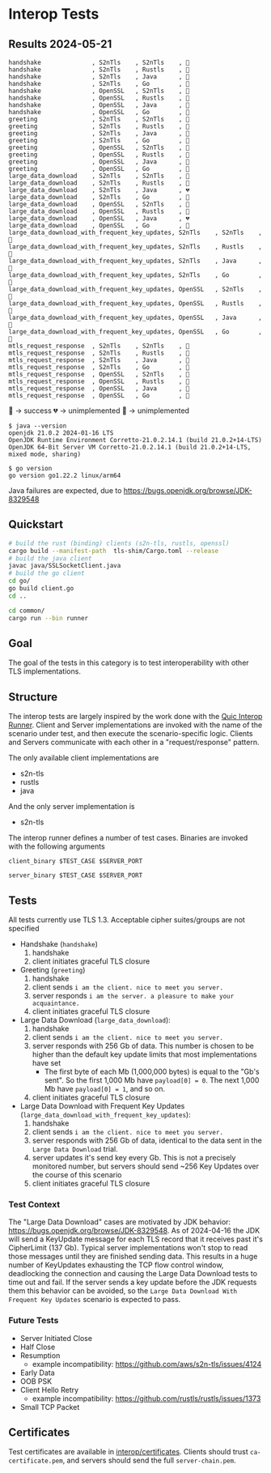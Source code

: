 # Interop Tests
## Results 2024-05-21
```
handshake              , S2nTls    , S2nTls    , 🥳
handshake              , S2nTls    , Rustls    , 🥳
handshake              , S2nTls    , Java      , 🥳
handshake              , S2nTls    , Go        , 🥳
handshake              , OpenSSL   , S2nTls    , 🥳
handshake              , OpenSSL   , Rustls    , 🥳
handshake              , OpenSSL   , Java      , 🥳
handshake              , OpenSSL   , Go        , 🥳
greeting               , S2nTls    , S2nTls    , 🥳
greeting               , S2nTls    , Rustls    , 🥳
greeting               , S2nTls    , Java      , 🥳
greeting               , S2nTls    , Go        , 🥳
greeting               , OpenSSL   , S2nTls    , 🥳
greeting               , OpenSSL   , Rustls    , 🥳
greeting               , OpenSSL   , Java      , 🥳
greeting               , OpenSSL   , Go        , 🥳
large_data_download    , S2nTls    , S2nTls    , 🥳
large_data_download    , S2nTls    , Rustls    , 🥳
large_data_download    , S2nTls    , Java      , 💔
large_data_download    , S2nTls    , Go        , 🥳
large_data_download    , OpenSSL   , S2nTls    , 🥳
large_data_download    , OpenSSL   , Rustls    , 🥳
large_data_download    , OpenSSL   , Java      , 💔
large_data_download    , OpenSSL   , Go        , 🥳
large_data_download_with_frequent_key_updates, S2nTls    , S2nTls    , 🥳
large_data_download_with_frequent_key_updates, S2nTls    , Rustls    , 🥳
large_data_download_with_frequent_key_updates, S2nTls    , Java      , 🥳
large_data_download_with_frequent_key_updates, S2nTls    , Go        , 🥳
large_data_download_with_frequent_key_updates, OpenSSL   , S2nTls    , 🥳
large_data_download_with_frequent_key_updates, OpenSSL   , Rustls    , 🥳
large_data_download_with_frequent_key_updates, OpenSSL   , Java      , 🥳
large_data_download_with_frequent_key_updates, OpenSSL   , Go        , 🥳
mtls_request_response  , S2nTls    , S2nTls    , 🥳
mtls_request_response  , S2nTls    , Rustls    , 🥳
mtls_request_response  , S2nTls    , Java      , 🚧
mtls_request_response  , S2nTls    , Go        , 🥳
mtls_request_response  , OpenSSL   , S2nTls    , 🥳
mtls_request_response  , OpenSSL   , Rustls    , 🥳
mtls_request_response  , OpenSSL   , Java      , 🚧
mtls_request_response  , OpenSSL   , Go        , 🥳
```

🥳 -> success
💔 -> unimplemented
🚧 -> unimplemented

```
$ java --version
openjdk 21.0.2 2024-01-16 LTS
OpenJDK Runtime Environment Corretto-21.0.2.14.1 (build 21.0.2+14-LTS)
OpenJDK 64-Bit Server VM Corretto-21.0.2.14.1 (build 21.0.2+14-LTS, mixed mode, sharing)

$ go version
go version go1.22.2 linux/arm64
```

Java failures are expected, due to https://bugs.openjdk.org/browse/JDK-8329548

## Quickstart
```bash
# build the rust (binding) clients (s2n-tls, rustls, openssl)
cargo build --manifest-path  tls-shim/Cargo.toml --release
# build the java client
javac java/SSLSocketClient.java
# build the go client
cd go/
go build client.go
cd ..

cd common/
cargo run --bin runner
```
## Goal
The goal of the tests in this category is to test interoperability with other TLS implementations. 

## Structure
The interop tests are largely inspired by the work done with the [Quic Interop Runner](https://interop.seemann.io). Client and Server implementations are invoked with the name of the scenario under test, and then execute the scenario-specific logic. Clients and Servers communicate with each other in a "request/response" pattern. 

The only available client implementations are
- s2n-tls
- rustls
- java

And the only server implementation is
- s2n-tls

The interop runner defines a number of test cases. Binaries are invoked with the following arguments
```
client_binary $TEST_CASE $SERVER_PORT
```
```
server_binary $TEST_CASE $SERVER_PORT
```

## Tests
All tests currently use TLS 1.3. Acceptable cipher suites/groups are not specified

- Handshake (`handshake`)
    1. handshake
    2. client initiates graceful TLS closure
- Greeting (`greeting`)
    1. handshake
    2. client sends `i am the client. nice to meet you server.`
    3. server responds `i am the server. a pleasure to make your acquaintance.`
    4. client initiates graceful TLS closure
- Large Data Download (`large_data_download`): 
    1. handshake
    2. client sends `i am the client. nice to meet you server.`
    3. server responds with 256 Gb of data. This number is chosen to be higher than the default key update limits that most implementations have set
        - The first byte of each Mb (1,000,000 bytes) is equal to the "Gb's sent". So the first 1,000 Mb have `payload[0] = 0`. The next 1,000 Mb have `payload[0] = 1`, and so on.
    4. client initiates graceful TLS closure
- Large Data Download with Frequent Key Updates (`large_data_download_with_frequent_key_updates`):
    1. handshake
    2. client sends `i am the client. nice to meet you server.`
    3. server responds with 256 Gb of data, identical to the data sent in the `Large Data Download` trial.
    4. server updates it's send key every Gb. This is not a precisely monitored number, but servers should send ~256 Key Updates over the course of this scenario
    5. client initiates graceful TLS closure

### Test Context

The "Large Data Download" cases are motivated by JDK behavior: https://bugs.openjdk.org/browse/JDK-8329548. As of 2024-04-16 the JDK will send a KeyUpdate message for each TLS record that it receives past it's CipherLimit (137 Gb). Typical server implementations won't stop to read those messages until they are finished sending data. This results in a huge number of KeyUpdates exhausting the TCP flow control window, deadlocking the connection and causing the Large Data Download tests to time out and fail. If the server sends a key update before the JDK requests them this behavior can be avoided, so the `Large Data Download With Frequent Key Updates` scenario is expected to pass.

### Future Tests

- Server Initiated Close
- Half Close
- Resumption
    - example incompatibility: https://github.com/aws/s2n-tls/issues/4124
- Early Data
- OOB PSK
- Client Hello Retry
    - example incompatibility: https://github.com/rustls/rustls/issues/1373
- Small TCP Packet

## Certificates

Test certificates are available in [interop/certificates](certificates). Clients should trust `ca-certificate.pem`, and servers should send the full `server-chain.pem`.
